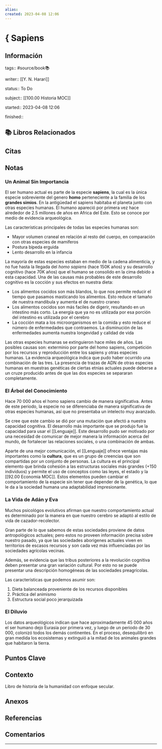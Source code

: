 ```yaml
---
alias: 
created: 2023-04-08 12:06
---
```

# { Sapiens
## Información
tags:: #source/book📚 

writer:: [[Y. N. Harari]]

status:: To Do

subject:: [[100.00 Historia MOC]]

started:: 2023-04-08 12:06

finished::

## 📚 Libros Relacionados

## Citas

## Notas
### Un Animal Sin Importancia
El ser humano actual es parte de la especie **sapiens**, la cual es la única especie sobreviente del genero **homo** perteneciente a la familia de los **grandes simios**. En la antigüedad el sapiens habitaba el planeta junto con otras especies humanas. El humano apareció por primera vez hace alrededor de 2.5 millones de años en Africa del Este. Esto se conoce por medio de evidencia arqueológica.

Las características principales de todas las especies humanas son:
- Mayor volumen craneal en relación al resto del cuerpo, en comparación con otras especies de mamiferos
- Postura bípeda erguida
- Lento desarrollo en la infancia

La mayoría de estas especies estaban en medio de la cadena alimenticia, y no fue hasta la llegada del *homo sapiens* (hace 150K años) y su desarrollo cognitivo (hace 70K años) que el humano se consolido en la cima debido a esta capacidad. Una de las causas más probables de este desarrollo cognitivo es la cocción y sus efectos en nuestra dieta:
- Los alimentos cocidos son más blandos, lo que nos permite reducir el tiempo que pasamos masticando los alimentos. Esto reduce el tamaño de nuestra mandibula y aumenta el de nuestro craneo
- Los alimentos cocidos son más faciles de digerir, resultando en un intestino más corto. La energía que ya no es utilizada por esa porción del intestino es utilizada por el cerebro
- La cocción mata a los microorganismos en la comida y esto reduce el número de enfermedades que contraemos. La disminución de las enfermedades aumenta nuestra longevidad y calidad de vida

Las otras especies humanas se extinguieron hace miles de años. Las posibles causas son: exterminio por parte del homo sapiens, competición por los recursos y reproducción entre los sapiens y otras especies humanas. La evidencia arqueológica indica que pudo haber ocurrido una combinación de las tres. La presencia de trazas de ADN de otras especies humanas en muestras genéticas de ciertas etnias actuales puede deberse a un cruze producido antes de que las dos especies se separaran completamente.

### El Árbol del Conocimiento
Hace 70 000 años el homo sapiens cambio de manera significativa. Antes de este periodo, la especie no se diferenciaba de manera significativa de otras especies humanas, así que no presentaba un intelecto muy avanzado.

Se cree que este cambio se dió por una mutación que afectó a nuestra capacidad cognitiva. El desarrollo más importante que se produjo fue la capacidad para usar el [[Lenguaje]]. Este desarrollo pudo ser motivado por una necesidad de comunicar de mejor manera la información acerca del mundo, de fortalecer las relaciones sociales, o una combinación de ambas.

Aparte de una mejor comunicación, el [[Lenguaje]] ofrece ventajas más importantes como la **cultura**, que es un grupo de creencias que son compartidas por un conjunto de personas. La cultura es el principal elemento que brinda cohesión a las estructuras sociales más grandes (+150 individuos) y permite el uso de conceptos como las leyes, el estado y la [[92.00 Economia MOC]]. Estos elementos pueden cambiar el comportamiento de la especie sin tener que depender de la genética, lo que le da a la sociedad humana una adaptabilidad impresionante.

### La Vida de Adán y Eva
Muchos psicológos evolutivos afirman que nuestro comportamiento actual es determinado por la manera en que nuestro cerebro se adaptó al estilo de vida de cazador-recolector.

Gran parte de lo que sabemos de estas sociedades proviene de datos antropológicos actuales; pero estos no proveen información precisa sobre nuestro pasado, ya que las sociedades aborigenes actuales viven en territorios de escasos recursos y son cada vez más influenciadas por las sociedades agrícolas vecinas.

Además, se evidencia que las tribus posteriores a la revolución cognitiva deben presentar una gran variación cultural. Por esto no se puede presentar una descripción homogéneas de las sociedades preagrícolas.

Las características que podemos asumir son:
1. Dieta balanceada proveniente de los recursos disponibles
2. Práctica del animismo
3. Estructura social poco jerarquizada

### El Diluvio
Los datos arqueológicos indican que hace aproximadamente 45 000 años el ser humano dejo Eurasia por primera vez, y luego de un periodo de 30 000, colonizó todos los demás continentes. En el proceso, desequilibró en gran medida los ecosistemas y extinguió a la mitad de los animales grandes que habitaron la tierra.
## Puntos Clave

## Contexto
Libro de historia de la humanidad con enfoque secular.

## Anexos

## Referencias

## Comentarios
___

